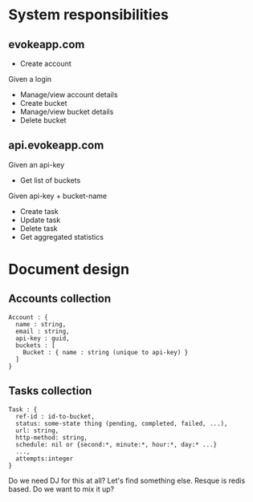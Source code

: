 # System responsibilities

## evokeapp.com

* Create account

Given a login

* Manage/view account details
* Create bucket
* Manage/view bucket details
* Delete bucket

## api.evokeapp.com

Given an api-key

* Get list of buckets

Given api-key + bucket-name

* Create task
* Update task
* Delete task
* Get aggregated statistics

# Document design

## Accounts collection

    Account : {
      name : string,
      email : string,
      api-key : guid,
      buckets : [
        Bucket : { name : string (unique to api-key) }
      ]
    }

## Tasks collection

    Task : {
      ref-id : id-to-bucket,
      status: some-state thing (pending, completed, failed, ...),
      url: string,
      http-method: string,
      schedule: nil or {second:*, minute:*, hour:*, day:* ...}
      ...,
      attempts:integer
    }

Do we need DJ for this at all? Let's find something else. Resque is redis based. Do we want to mix it up?